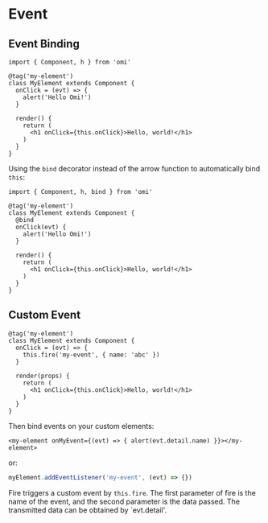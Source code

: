 # Event

## Event Binding

```tsx
import { Component, h } from 'omi'

@tag('my-element')
class MyElement extends Component {
  onClick = (evt) => {
    alert('Hello Omi!')
  }

  render() {
    return (
      <h1 onClick={this.onClick}>Hello, world!</h1>
    )
  }
}
```

Using the `bind` decorator instead of the arrow function to automatically bind `this`:

```tsx {5}
import { Component, h, bind } from 'omi'

@tag('my-element')
class MyElement extends Component {
  @bind
  onClick(evt) {
    alert('Hello Omi!')
  }

  render() {
    return (
      <h1 onClick={this.onClick}>Hello, world!</h1>
    )
  }
}
```

## Custom Event

```tsx
@tag('my-element')
class MyElement extends Component {
  onClick = (evt) => {
    this.fire('my-event', { name: 'abc' })
  }

  render(props) {
    return (
      <h1 onClick={this.onClick}>Hello, world!</h1>
    )
  }
}
```

Then bind events on your custom elements:

```tsx
<my-element onMyEvent={(evt) => { alert(evt.detail.name) }}></my-element>
```

or:

```js
myElement.addEventListener('my-event', (evt) => {})
```

Fire triggers a custom event by `this.fire`. The first parameter of fire is the name of the event, and the second parameter is the data passed. The transmitted data can be obtained by `evt.detail'.
